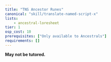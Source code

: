 ```yaml
---
title: "TNS Ancestor Runes"
canonical: "skill/translate-named-script-x"
lists:
    - ancestral-loresheet
tier: 1
osp_cost: 10
prerequisites: ["Only available to Ancestrals"]
requirements: []
---
```

**May not be tutored.**